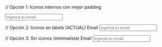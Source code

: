 // Opción 1: Iconos internos con mejor padding
<div className="relative">
  <Mail className="absolute left-3 top-1/2 transform -translate-y-1/2 h-5 w-5 text-gray-400" />
  <Input className="pl-12 ..." placeholder="Ingresá tu email" />
</div>

// Opción 2: Iconos en labels (ACTUAL)
<Label className="flex items-center">
  <Mail className="h-4 w-4 text-gray-500 mr-2" />
  Email
</Label>
<Input className="px-4 ..." placeholder="Ingresá tu email" />

// Opción 3: Sin iconos (minimalista)
<Label>Email</Label>
<Input className="px-4 ..." placeholder="Ingresá tu email" />
